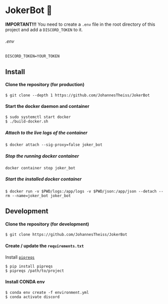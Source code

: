 # JokerBot 🤖

**IMPORTANT!!!** You need to create a `.env` file in the root directory of this project and add a `DISCORD_TOKEN` to it.
###### .env
```
DISCORD_TOKEN=YOUR_TOKEN
```
## Install
#### Clone the repository (for production)
```
$ git clone --depth 1 https://github.com/JohannesTheiss/JokerBot 
```
#### Start the docker daemon and container
```
$ sudo systemctl start docker
$ ./build-docker.sh
```
##### Attach to the live logs of the container
```
$ docker attach --sig-proxy=false joker_bot
```
##### Stop the running docker container
```
docker container stop joker_bot
```
##### Start the installed docker container
```
$ docker run -v $PWD/logs:/app/logs -v $PWD/json:/app/json --detach --rm --name=joker_bot joker_bot
```

## Development
#### Clone the repository (for development)
```
$ git clone https://github.com/JohannesTheiss/JokerBot 
```
#### Create / update the `requirements.txt`
Install [`pipreqs`](https://github.com/bndr/pipreqs)
```
$ pip install pipreqs
$ pipreqs /path/to/project
```

#### Install CONDA env
```
$ conda env create -f environment.yml
$ conda activate discord
```
